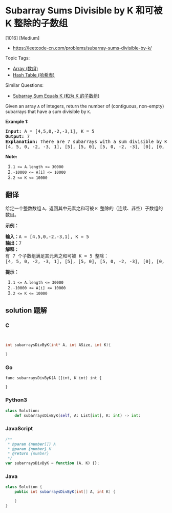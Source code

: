 # Subarray Sums Divisible by K 和可被 K 整除的子数组

[1016] [Medium]

- https://leetcode-cn.com/problems/subarray-sums-divisible-by-k/

Topic Tags:

- [Array (数组)](https://leetcode-cn.com/tag/array/)
- [Hash Table (哈希表)](https://leetcode-cn.com/tag/hash-table/)

Similar Questions:

- [Subarray Sum Equals K (和为 K 的子数组)](https://leetcode-cn.com/problems/subarray-sum-equals-k/)

Given an array `A` of integers, return the number of (contiguous, non-empty) subarrays that have a sum divisible by `K`.

**Example 1:**

<pre><strong>Input: </strong>A = <span id="example-input-1-1">[4,5,0,-2,-3,1]</span>, K = <span id="example-input-1-2">5</span>
<strong>Output: </strong><span id="example-output-1">7</span>
<strong>Explanation: </strong>There are 7 subarrays with a sum divisible by K = 5:
[4, 5, 0, -2, -3, 1], [5], [5, 0], [5, 0, -2, -3], [0], [0, -2, -3], [-2, -3]
</pre>

**Note:**

1.  `1 <= A.length <= 30000`
2.  `-10000 <= A[i] <= 10000`
3.  `2 <= K <= 10000`

## 翻译

给定一个整数数组 `A`，返回其中元素之和可被 `K`  整除的（连续、非空）子数组的数目。

**示例：**

<pre><strong>输入：</strong>A = [4,5,0,-2,-3,1], K = 5
<strong>输出：</strong>7
<strong>解释：
</strong>有 7 个子数组满足其元素之和可被 K = 5 整除：
[4, 5, 0, -2, -3, 1], [5], [5, 0], [5, 0, -2, -3], [0], [0, -2, -3], [-2, -3]
</pre>

**提示：**

1.  `1 <= A.length <= 30000`
2.  `-10000 <= A[i] <= 10000`
3.  `2 <= K <= 10000`

## solution 题解

### C

```c


int subarraysDivByK(int* A, int ASize, int K){

}


```

### Go

```golang
func subarraysDivByK(A []int, K int) int {

}
```

### Python3

```python
class Solution:
    def subarraysDivByK(self, A: List[int], K: int) -> int:

```

### JavaScript

```javascript
/**
 * @param {number[]} A
 * @param {number} K
 * @return {number}
 */
var subarraysDivByK = function (A, K) {};
```

### Java

```java
class Solution {
    public int subarraysDivByK(int[] A, int K) {

    }
}
```
